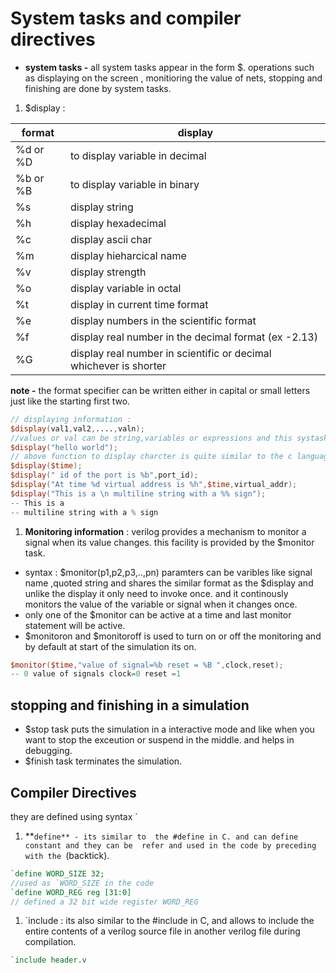 # System tasks  and compiler directives

- **system tasks -** all system tasks appear in the form $<keyword>. operations such as displaying on the screen , monitioring the value of nets, stopping and finishing  are done by system tasks.

 1. $display : 

| format  | display |
| --- | --- |
| %d or %D | to display variable in decimal |
| %b or %B | to display variable in binary |
| %s | display string  |
| %h | display hexadecimal  |
| %c | display ascii char  |
| %m | display hieharcical name |
| %v | display strength  |
| %o | display variable in octal |
| %t | display in current time format |
| %e | display numbers in the scientific format  |
| %f | display real number in the decimal format (ex -2.13) |
| %G | display real number in scientific or decimal whichever is shorter |

**note -** the format specifier can be written either in capital or small letters just like the starting first two.

```verilog
// displaying information :
$display(val1,val2,....,valn);
//values or val can be string,variables or expressions and this systasks inserts a newline at the end of the string by default and without any arguments produces a new line.
$display("hello world");
// above function to display charcter is quite similar to the c language printc function as you have to give format specifier for it.
$display($time);
$display(" id of the port is %b",port_id);
$display("At time %d virtual address is %h",$time,virtual_addr);
$display("This is a \n multiline string with a %% sign");
-- This is a 
-- multiline string with a % sign 
```

1. **Monitoring information** : verilog provides  a mechanism to monitor a signal when its value changes. this facility is provided by the $monitor task.
- syntax : $monitor(p1,p2,p3,..,pn)
paramters can be varibles like signal name ,quoted string and shares the similar format as the $display and unlike the display it only need to invoke once. and it continously monitors the value of the variable or signal when it changes once.
- only one of the $monitor can be active at a time and last monitor statement will be active.
- $monitoron and $monitoroff is used to turn on or off the monitoring and by default at start of the simulation its on.

```verilog
$monitor($time,"value of signal=%b reset = %B ",clock,reset);
-- 0 value of signals clock=0 reset =1
```

## stopping and finishing in a simulation

- $stop task puts the simulation in a interactive mode and like when you want to stop the exceution or suspend in the middle. and helps in debugging.
- $finish task terminates the simulation.

## Compiler Directives

they are defined using syntax  `<keyword>

1. **`define** - its similar to  the #define in C. and can define constant and they can be  refer and used in the code by preceding with the `(backtick).

```verilog
`define WORD_SIZE 32;
//used as `WORD_SIZE in the code
`define WORD_REG reg [31:0]
// defined a 32 bit wide register WORD_REG 
```

1. `include : its also similar to the #include in C, and allows to include the entire contents of a verilog source file in another verilog file during compilation.

```verilog
`include header.v
```